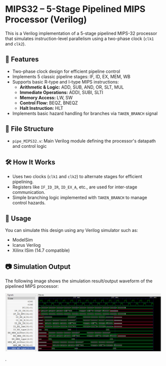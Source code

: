 # MIPS32 – 5-Stage Pipelined MIPS Processor (Verilog)

This is a Verilog implementation of a 5-stage pipelined MIPS-32 processor that simulates instruction-level parallelism using a two-phase clock (`clk1` and `clk2`).

## 📌 Features
- Two-phase clock design for efficient pipeline control
- Implements 5 classic pipeline stages: IF, ID, EX, MEM, WB
- Supports basic R-type and I-type MIPS instructions:
  - **Arithmetic & Logic:** ADD, SUB, AND, OR, SLT, MUL
  - **Immediate Operations:** ADDI, SUBI, SLTI
  - **Memory Access:** LW, SW
  - **Control Flow:** BEQZ, BNEQZ
  - **Halt Instruction:** HLT
- Implements basic hazard handling for branches via `TAKEN_BRANCH` signal

## 📂 File Structure
- `pipe_MIPS32.v`: Main Verilog module defining the processor's datapath and control logic

## 🛠️ How It Works
- Uses two clocks (`clk1` and `clk2`) to alternate stages for efficient pipelining.
- Registers like `IF_ID_IR`, `ID_EX_A`, etc., are used for inter-stage communication.
- Simple branching logic implemented with `TAKEN_BRANCH` to manage control hazards.

## 🚀 Usage
You can simulate this design using any Verilog simulator such as:
- ModelSim
- Icarus Verilog
- Xilinx ISim (14.7 compatible)

## 📷 Simulation Output

The following image shows the simulation result/output waveform of the pipelined MIPS processor:

![Simulation Output](output.png)


.
